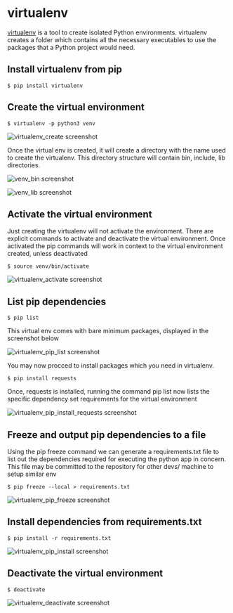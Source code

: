 # virtualenv

[virtualenv](https://pypi.org/project/virtualenv/) is a tool to create isolated Python environments. virtualenv creates a folder which contains all the necessary executables to use the packages that a Python project would need.

## Install virtualenv from pip

    $ pip install virtualenv


## Create the virtual environment

    $ virtualenv -p python3 venv

![virtualenv_create screenshot](https://raw.githubusercontent.com/sumeetsarkar/art-of-python/master/virtualenv/media/virtualenv_create.png)

Once the virtual env is created, it will create a directory with the name used to create the virtualenv. This directory structure will contain bin, include, lib directories.

![venv_bin screenshot](https://raw.githubusercontent.com/sumeetsarkar/art-of-python/master/virtualenv/media/venv_bin.png)

![venv_lib screenshot](https://raw.githubusercontent.com/sumeetsarkar/art-of-python/master/virtualenv/media/venv_lib.png)


## Activate the virtual environment

Just creating the virtualenv will not activate the environment. There are explicit commands to activate and deactivate the virtual environment. Once activated the pip commands will work in context to the virtual environment created, unless deactivated

    $ source venv/bin/activate

![virtualenv_activate screenshot](https://raw.githubusercontent.com/sumeetsarkar/art-of-python/master/virtualenv/media/virtualenv_activate.png)


## List pip dependencies

    $ pip list

This virtual env comes with bare minimum packages, displayed in the screenshot below

![virtualenv_pip_list screenshot](https://raw.githubusercontent.com/sumeetsarkar/art-of-python/master/virtualenv/media/virtualenv_pip_list.png)


You may now procced to install packages which you need in virtualenv.

    $ pip install requests

Once, requests is installed, running the command pip list now lists the specific dependency set requirements for the virtual environment

![virtualenv_pip_install_requests screenshot](https://raw.githubusercontent.com/sumeetsarkar/art-of-python/master/virtualenv/media/virtualenv_pip_install_requests.png)


## Freeze and output pip dependencies to a file

Using the pip freeze command we can generate a requirements.txt file to list out the dependencies required for executing the python app in concern. This file may be committed to the repository for other devs/ machine to setup similar env

    $ pip freeze --local > requirements.txt

![virtualenv_pip_freeze screenshot](https://raw.githubusercontent.com/sumeetsarkar/art-of-python/master/virtualenv/media/virtualenv_pip_freeze.png)


## Install dependencies from requirements.txt

    $ pip install -r requirements.txt

![virtualenv_pip_install screenshot](https://raw.githubusercontent.com/sumeetsarkar/art-of-python/master/virtualenv/media/virtualenv_pip_install.png)


## Deactivate the virtual environment

    $ deactivate

![virtualenv_deactivate screenshot](https://raw.githubusercontent.com/sumeetsarkar/art-of-python/master/virtualenv/media/virtualenv_deactivate.png)
